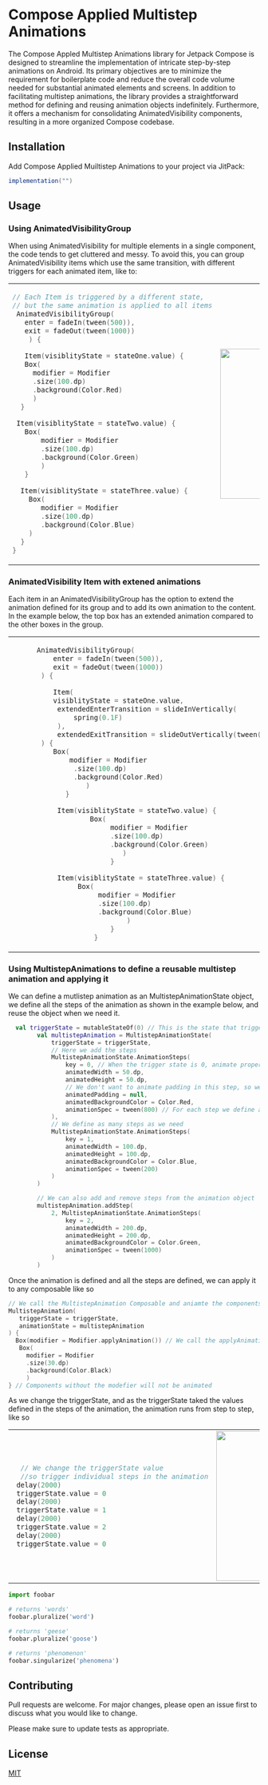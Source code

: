 # Compose Applied Multistep Animations

The Compose Appled Multistep Animations library for Jetpack Compose is designed to streamline the implementation of intricate step-by-step animations on Android. Its primary objectives are to minimize the requirement for boilerplate code and reduce the overall code volume needed for substantial animated elements and screens. In addition to facilitating multistep animations, the library provides a straightforward method for defining and reusing animation objects indefinitely. Furthermore, it offers a mechanism for consolidating AnimatedVisibility components, resulting in a more organized Compose codebase.

## Installation

Add Compose Applied Muiltistep Animations to your project via JitPack:

```gradle
implementation("")
```

## Usage

### Using AnimatedVisibilityGroup
When using AnimatedVisibility for multiple elements in a single component, the code tends to get cluttered and messy. To avoid this, you can group AnimatedVisibility items which use the same transition, with different triggers for each animated item, like to:

<table border="0">
 <tr>
   <td>
     
```kotlin
// Each Item is triggered by a different state,
// but the same animation is applied to all items
 AnimatedVisibilityGroup(
   enter = fadeIn(tween(500)),
   exit = fadeOut(tween(1000))
    ) {

   Item(visiblityState = stateOne.value) {
   Box(
     modifier = Modifier
     .size(100.dp)
     .background(Color.Red)
     )
  }

 Item(visiblityState = stateTwo.value) {
   Box(
       modifier = Modifier
       .size(100.dp)
       .background(Color.Green)
       )
   }

  Item(visiblityState = stateThree.value) {
    Box(
       modifier = Modifier
       .size(100.dp)
       .background(Color.Blue)
    )
  }
}
```
</td>
<td>

<img src="https://github.com/VeljkoMU/petshopbackend/assets/54106788/55aa0948-1227-49c7-b226-8192a5085b59" width = 300>
</td>
 </tr>
</table>

### AnimatedVisibility Item with extened animations
Each item in an AnimatedVisibilityGroup has the option to extend the animation defined for its group and to add its own animation to the content.
In the example below, the top box has an extended animation compared to the other boxes in the group.

<table border=0>
<tr>
  <td>

```kotlin
      AnimatedVisibilityGroup(
          enter = fadeIn(tween(500)),
          exit = fadeOut(tween(1000))
       ) {

          Item(
          visiblityState = stateOne.value,
           extendedEnterTransition = slideInVertically(
               spring(0.1F)
           ),
           extendedExitTransition = slideOutVertically(tween(800))
       ) {
          Box(
              modifier = Modifier
               .size(100.dp)
               .background(Color.Red)
                  )
             }

           Item(visiblityState = stateTwo.value) {
                   Box(
                        modifier = Modifier
                        .size(100.dp)
                        .background(Color.Green)
                           )
                        }

           Item(visiblityState = stateThree.value) {
                Box(
                     modifier = Modifier
                     .size(100.dp)
                     .background(Color.Blue)
                            )
                        }
                    }
```
    
  </td>
  <td>
    <img src = "https://github.com/VeljkoMU/petshopbackend/assets/54106788/7f9ddd96-e881-4963-a574-5ba768e62f64" width = 300>

  </td>
</tr>
</table>

### Using MultistepAnimations to define a reusable multistep animation and applying it

We can define a mutlistep animation as an MultistepAnimationState object, we define all the steps of the animation as shown in the example below, and reuse the object when we need it.

```kotlin
  val triggerState = mutableStateOf(0) // This is the state that triggers step changes
        val multistepAnimation = MultistepAnimationState(
            triggerState = triggerState,
            // Here we add the steps
            MultistepAnimationState.AnimationSteps(
                key = 0, // When the trigger state is 0, animate properties of the composable to the fallowing target values
                animatedWidth = 50.dp,
                animatedHeight = 50.dp,
                // We don't want to animate padding in this step, so we set it to null
                animatedPadding = null,
                animatedBackgroundColor = Color.Red,
                animationSpec = tween(800) // For each step we define an AniamtionSpec that will be used in that step
            ),
            // We define as many steps as we need
            MultistepAnimationState.AnimationSteps(
                key = 1,
                animatedWidth = 100.dp,
                animatedHeight = 100.dp,
                animatedBackgroundColor = Color.Blue,
                animationSpec = tween(200)
            )
        )

        // We can also add and remove steps from the animation object
        multistepAnimation.addStep(
            2, MultistepAnimationState.AnimationSteps(
                key = 2,
                animatedWidth = 200.dp,
                animatedHeight = 200.dp,
                animatedBackgroundColor = Color.Green,
                animationSpec = tween(1000)
            )
        )
```

Once the animation is defined and all the steps are defined, we can apply it to any composable like so

```Kotlin
// We call the MultistepAnimation Composable and aniamte the components in it's scope, we pass it the animation used in that scope
MultistepAnimation(
   triggerState = triggerState,
   animationState = multistepAnimation
) {
  Box(modifier = Modifier.applyAnimation()) // We call the applyAnimation modifier on each component we want to animate
   Box(
     modifier = Modifier
     .size(30.dp)
     .background(Color.Black)
     )
} // Components without the modefier will not be animated
```

As we change the triggerState, and as the triggerState taked the values defined in the steps of the animation, the animation runs from step to step, like so

<table border = 0>
<tr>
<td>

```kotlin
  // We change the triggerState value
  //so trigger individual steps in the animation
 delay(2000)
 triggerState.value = 0
 delay(2000)
 triggerState.value = 1
 delay(2000)
 triggerState.value = 2
 delay(2000)
 triggerState.value = 0
```

</td>
<td>
  <img src= "https://github.com/VeljkoMU/petshopbackend/assets/54106788/3b8031e9-5b75-452d-ac34-773179879e16" width = 300>
</td>
</tr>
</table>

```python
import foobar

# returns 'words'
foobar.pluralize('word')

# returns 'geese'
foobar.pluralize('goose')

# returns 'phenomenon'
foobar.singularize('phenomena')
```

## Contributing

Pull requests are welcome. For major changes, please open an issue first
to discuss what you would like to change.

Please make sure to update tests as appropriate.

## License

[MIT](https://choosealicense.com/licenses/mit/)
